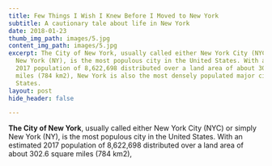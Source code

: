 ```yaml
---
title: Few Things I Wish I Knew Before I Moved to New York
subtitle: A cautionary tale about life in New York
date: 2018-01-23
thumb_img_path: images/5.jpg
content_img_path: images/5.jpg
excerpt: The City of New York, usually called either New York City (NYC) or simply
  New York (NY), is the most populous city in the United States. With an estimated
  2017 population of 8,622,698 distributed over a land area of about 302.6 square
  miles (784 km2), New York is also the most densely populated major city in the United
  States.
layout: post
hide_header: false

---
```

**The City of New York**, usually called either New York City (NYC) or simply New York (NY), is the most populous city in the United States. With an estimated 2017 population of 8,622,698 distributed over a land area of about 302.6 square miles (784 km2),